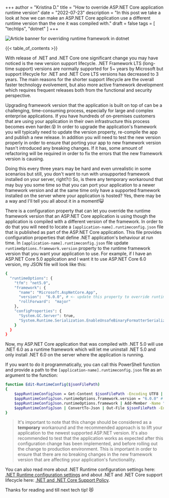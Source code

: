 +++
author = "Kristina D."
title = "How to override ASP.NET Core application runtime version"
date = "2022-07-23"
description = "In this post we take a look at how we can make an ASP.NET Core application use a different runtime version than the one it was compiled with."
draft = false
tags = [
    "techtips",
    "dotnet"
]
+++

![Article banner for overriding runtime framework in dotnet](../../images/tech_tips/techtip_11.png)

{{< table_of_contents >}}

With release of .NET and .NET Core one significant change you may have noticed is the new version support lifecycle. .NET Framework LTS (long-time support) versions are normally supported for 5+ years by Microsoft but support lifecycle for .NET and .NET Core LTS versions has decreased to 3 years. The main reasons for the shorter support lifecycle are the overall faster technology evolvement, but also more active framework development which requires frequent releases both from the functional and security perspective.

Upgrading framework version that the application is built on top of can be a challenging, time-consuming process, especially for large and complex enterprise applications. If you have hundreds of on-premises customers that are using your application in their own infrastructure this process becomes even harder.😵 In order to upgrade the application\'s framework you will typically need to update the version property, re-compile the app and publish a new release. In addition you will need to test the new version properly in order to ensure that porting your app to new framework version hasn\'t introduced any breaking changes. If it has, some amount of refactoring will be required in order to fix the errors that the new framework version is causing.

Doing this every three years may be hard and even unrealistic in some scenarios but still, you don\'t want to run with unsupported framework installed on your server, right?🙄 So, is there any temporary workaround that may buy you some time so that you can port your application to a newer framework version and at the same time only have a supported framework installed on the server where your application is hosted? Yes, there may be a way and I\'ll tell you all about it in a moment!😺

There is a configuration property that can let you override the runtime framework version that an ASP.NET Core application is using though the application is compiled with a different version of the framework. In order to do that you will need to locate a ```[application-name].runtimeconfig.json``` file that is published as part of the ASP.NET Core application. This file provides configuration properties that define .NET application\'s behaviour at run time. In ```[application-name].runtimeconfig.json``` file update ```runtimeOptions.framework.version``` property to the runtime framework version that you want your application to use. For example, if I have an ASP.NET Core 5.0 application and I want it to use ASP.NET Core 6.0 version, my JSON file will look like this:

``` bash
{
  "runtimeOptions": {
    "tfm": "net5.0",
    "framework": {
      "name": "Microsoft.AspNetCore.App",
      "version":  "6.0.0", # <- update this property to override runtime framework version!
      "rollForward":  "major"
    },
    "configProperties": {
      "System.GC.Server": true,
      "System.Runtime.Serialization.EnableUnsafeBinaryFormatterSerialization": false
    }
  }
}
```

Now, my ASP.NET Core application that was compiled with .NET 5.0 will use .NET 6.0 as a runtime framework which will let me uninstall .NET 5.0 and only install .NET 6.0 on the server where the application is running.

If you want to do it programmatically, you can call this PowerShell function and provide a path to the ```[application-name].runtimeconfig.json``` file as an argument to the function:

``` bash
function Edit-RuntimeConfig($jsonFilePath)
{
    $appRuntimeConfigJson = Get-Content $jsonFilePath -Encoding UTF8 | ConvertFrom-Json
    $appRuntimeConfigJson.runtimeOptions.framework.version = "6.0.0" # this property can be updated with any other runtime framework version you may want to use
    $appRuntimeConfigJson.runtimeOptions.framework | Add-Member -Name "rollForward" -Value "major" -MemberType NoteProperty -Force
    $appRuntimeConfigJson | ConvertTo-Json | Out-File $jsonFilePath -Encoding UTF8
}
```

> It\'s important to note that this change should be considered as a **temporary** workaround and the recommended approach is to lift your application to the newest supported ASP.NET version. It\'s also recommended to test that the application works as expected after this configuration change has been implemented, and before rolling out the change to production environment. This is important in order to ensure that there are no breaking changes in the new framework version that are affecting your application\'s functionality.

You can also read more about .NET Runtime configuration settings here: [.NET Runtime configuration settings](https://docs.microsoft.com/en-us/dotnet/core/runtime-config/) and about .NET and .NET Core support lifecycle here: [.NET and .NET Core Support Policy](https://dotnet.microsoft.com/en-us/platform/support/policy/dotnet-core).

Thanks for reading and till next tech tip! 😻